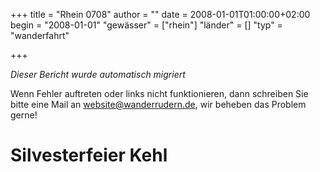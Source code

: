+++
title = "Rhein 0708"
author = ""
date = 2008-01-01T01:00:00+02:00
begin = "2008-01-01"
"gewässer" = ["rhein"]
"länder" = []
"typ" = "wanderfahrt"

+++


*Dieser Bericht wurde automatisch migriert*

Wenn Fehler auftreten oder links nicht funktionieren, dann schreiben Sie bitte eine Mail an website@wanderrudern.de, wir beheben das Problem gerne!



# Silvesterfeier Kehl


